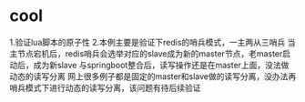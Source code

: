 # cool
1.验证lua脚本的原子性
2.本例主要是验证下redis的哨兵模式，一主两从三哨兵
  当主节点宕机后，redis哨兵会选举对应的slave成为新的master节点，老master启动后，成为新slave
  与springboot整合后，读写操作还是在master上面，没法做动态的读写分离
  网上很多例子都是固定的master和slave做的读写分离，没办法再哨兵模式下进行动态的读写分离，该问题有待后续验证
